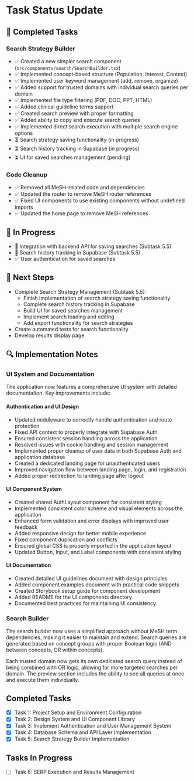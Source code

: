 # Task Status Update

## 🚀 Completed Tasks

### Search Strategy Builder
- ✅ Created a new simpler search component (`src/components/search/SearchBuilder.tsx`)
- ✅ Implemented concept-based structure (Population, Interest, Context)
- ✅ Implemented user keyword management (add, remove, organize)
- ✅ Added support for trusted domains with individual search queries per domain
- ✅ Implemented file type filtering (PDF, DOC, PPT, HTML)
- ✅ Added clinical guideline terms support
- ✅ Created search preview with proper formatting
- ✅ Added ability to copy and execute search queries
- ✅ Implemented direct search execution with multiple search engine options
- ⏳ Search strategy saving functionality (in progress)
- ⏳ Search history tracking in Supabase (in progress)
- ⏳ UI for saved searches management (pending)

### Code Cleanup
- ✅ Removed all MeSH-related code and dependencies
- ✅ Updated the router to remove MeSH router references
- ✅ Fixed UI components to use existing components without undefined imports
- ✅ Updated the home page to remove MeSH references

## 🔄 In Progress
- 🔄 Integration with backend API for saving searches (Subtask 5.5)
- 🔄 Search history tracking in Supabase (Subtask 5.5)
- ✅ User authentication for saved searches

## 📝 Next Steps
- Complete Search Strategy Management (Subtask 5.5):
  - Finish implementation of search strategy saving functionality
  - Complete search history tracking in Supabase
  - Build UI for saved searches management
  - Implement search loading and editing
  - Add export functionality for search strategies
- Create automated tests for search functionality
- Develop results display page

## 🔍 Implementation Notes

### UI System and Documentation
The application now features a comprehensive UI system with detailed documentation. Key improvements include:

#### Authentication and UI Design
- Updated middleware to correctly handle authentication and route protection
- Fixed API context to properly integrate with Supabase Auth
- Ensured consistent session handling across the application
- Resolved issues with cookie handling and session management
- Implemented proper cleanup of user data in both Supabase Auth and application database
- Created a dedicated landing page for unauthenticated users
- Improved navigation flow between landing page, login, and registration
- Added proper redirection to landing page after logout

#### UI Component System
- Created shared AuthLayout component for consistent styling
- Implemented consistent color scheme and visual elements across the application
- Enhanced form validation and error displays with improved user feedback
- Added responsive design for better mobile experience
- Fixed component duplication and conflicts
- Ensured global CSS is properly imported in the application layout
- Updated Button, Input, and Label components with consistent styling

#### UI Documentation
- Created detailed UI guidelines document with design principles
- Added component examples document with practical code snippets
- Created Storybook setup guide for component development
- Added README for the UI components directory
- Documented best practices for maintaining UI consistency

### Search Builder
The search builder now uses a simplified approach without MeSH term dependencies, making it easier to maintain and extend. Search queries are generated based on concept groups with proper Boolean logic (AND between concepts, OR within concepts).

Each trusted domain now gets its own dedicated search query instead of being combined with OR logic, allowing for more targeted searches per domain. The preview section includes the ability to see all queries at once and execute them individually.

## Completed Tasks
- [x] Task 1: Project Setup and Environment Configuration
- [x] Task 2: Design System and UI Component Library
- [x] Task 3: Implement Authentication and User Management System
- [x] Task 4: Database Schema and API Layer Implementation
- [x] Task 5: Search Strategy Builder Implementation

## Tasks In Progress
- [ ] Task 6: SERP Execution and Results Management